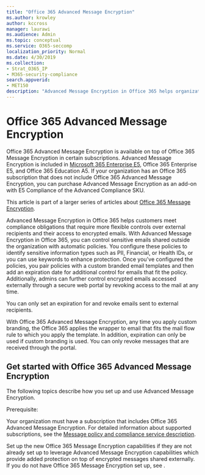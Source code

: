 ```yaml
---
title: "Office 365 Advanced Message Encryption"
ms.author: krowley
author: kccross
manager: laurawi
ms.audience: Admin
ms.topic: conceptual
ms.service: O365-seccomp
localization_priority: Normal
ms.date: 4/30/2019
ms.collection: 
- Strat_O365_IP
- M365-security-compliance
search.appverid:
- MET150
description: "Advanced Message Encryption in Office 365 helps organizations meet their compliance obligations by enabling admins to expire and revoke access through a Office 365 web portal to encrypted emails."
---
```


# Office 365 Advanced Message Encryption

Office 365 Advanced Message Encryption is available on top of Office 365 Message Encryption in certain subscriptions. Advanced Message Encryption is included in [Microsoft 365 Enterprise E5](https://www.microsoft.com/microsoft-365/enterprise/home), Office 365 Enterprise E5, and Office 365 Education A5. If your organization has an Office 365 subscription that does not include Office 365 Advanced Message Encryption, you can purchase Advanced Message Encryption as an add-on with E5 Compliance of the Advanced Compliance SKU.

This article is part of a larger series of articles about [Office 365 Message Encryption](ome.md).

Advanced Message Encryption in Office 365 helps customers meet compliance obligations that require more flexible controls over external recipients and their access to encrypted emails. With Advanced Message Encryption in Office 365, you can control sensitive emails shared outside the organization with automatic policies. You configure these policies to identify sensitive information types such as PII, Financial, or Health IDs, or you can use keywords to enhance protection. Once you've configured the policies, you pair policies with a custom branded email templates and then add an expiration date for additional control for emails that fit the policy. Additionally, admins can further control encrypted emails accessed externally through a secure web portal by revoking access to the mail at any time.

You can only set an expiration for and revoke emails  sent to external recipients.

With Office 365 Advanced Message Encryption, any time you apply custom branding, the Office 365 applies the wrapper to email that fits the mail flow rule to which you apply the template. In addition, expiration can only be used if custom branding is used. You can only revoke messages that are received through the portal.

## Get started with Office 365 Advanced Message Encryption

The following topics describe how you set up and use Advanced Message Encryption.

Prerequisite:

Your organization must have a subscription that includes Office 365 Advanced Message Encryption. For detailed information about supported subscriptions, see  the [Message policy and compliance service description](https://docs.microsoft.com/en-us/office365/servicedescriptions/exchange-online-service-description/message-policy-and-compliance).

Set up the new Office 365 Message Encryption capabilities if they are not already set up to leverage Advanced Message Encryption capabilities which provide added protection on top of encrypted messages shared externally. If you do not have Office 365 Message Encryption set up, see .